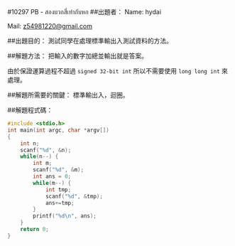 #10297 	PB - สองบวกสี่เท่ากับหก
##出題者：
Name: hydai

Mail: z54981220@gmail.com

##出題目的：
測試同學在處理標準輸出入測試資料的方法。

##解題方法：
把輸入的數字加總並輸出就是答案。

由於保證運算過程不超過 `signed 32-bit int` 所以不需要使用 `long long int` 來處理。

##解題所需要的關鍵：
標準輸出入，迴圈。

##解題程式碼：
```c
#include <stdio.h>
int main(int argc, char *argv[])
{
    int n;
    scanf("%d", &n);
    while(n--) {
        int m;
        scanf("%d", &m);
        int ans = 0;
        while(m--) {
            int tmp;
            scanf("%d", &tmp);
            ans+=tmp;
        }
        printf("%d\n", ans);
    }
    return 0;
}
```
